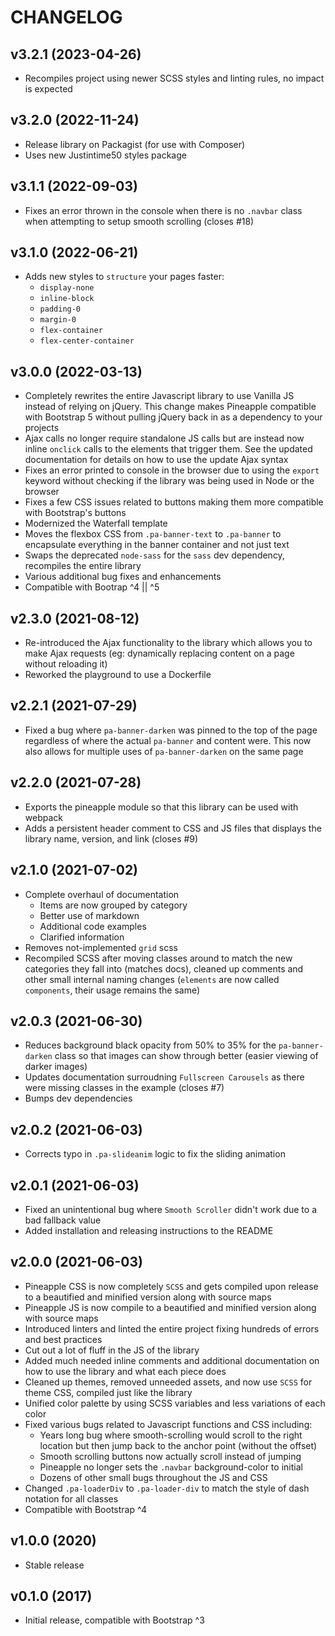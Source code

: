 # CHANGELOG

## v3.2.1 (2023-04-26)

- Recompiles project using newer SCSS styles and linting rules, no impact is expected

## v3.2.0 (2022-11-24)

- Release library on Packagist (for use with Composer)
- Uses new Justintime50 styles package

## v3.1.1 (2022-09-03)

- Fixes an error thrown in the console when there is no `.navbar` class when attempting to setup smooth scrolling (closes #18)

## v3.1.0 (2022-06-21)

- Adds new styles to `structure` your pages faster:
  - `display-none`
  - `inline-block`
  - `padding-0`
  - `margin-0`
  - `flex-container`
  - `flex-center-container`

## v3.0.0 (2022-03-13)

- Completely rewrites the entire Javascript library to use Vanilla JS instead of relying on jQuery. This change makes Pineapple compatible with Bootstrap 5 without pulling jQuery back in as a dependency to your projects
- Ajax calls no longer require standalone JS calls but are instead now inline `onclick` calls to the elements that trigger them. See the updated documentation for details on how to use the update Ajax syntax
- Fixes an error printed to console in the browser due to using the `export` keyword without checking if the library was being used in Node or the browser
- Fixes a few CSS issues related to buttons making them more compatible with Bootstrap's buttons
- Modernized the Waterfall template
- Moves the flexbox CSS from `.pa-banner-text` to `.pa-banner` to encapsulate everything in the banner container and not just text
- Swaps the deprecated `node-sass` for the `sass` dev dependency, recompiles the entire library
- Various additional bug fixes and enhancements
- Compatible with Bootrap ^4 || ^5

## v2.3.0 (2021-08-12)

- Re-introduced the Ajax functionality to the library which allows you to make Ajax requests (eg: dynamically replacing content on a page without reloading it)
- Reworked the playground to use a Dockerfile

## v2.2.1 (2021-07-29)

- Fixed a bug where `pa-banner-darken` was pinned to the top of the page regardless of where the actual `pa-banner` and content were. This now also allows for multiple uses of `pa-banner-darken` on the same page

## v2.2.0 (2021-07-28)

- Exports the pineapple module so that this library can be used with webpack
- Adds a persistent header comment to CSS and JS files that displays the library name, version, and link (closes #9)

## v2.1.0 (2021-07-02)

- Complete overhaul of documentation
  - Items are now grouped by category
  - Better use of markdown
  - Additional code examples
  - Clarified information
- Removes not-implemented `grid` scss
- Recompiled SCSS after moving classes around to match the new categories they fall into (matches docs), cleaned up comments and other small internal naming changes (`elements` are now called `components`, their usage remains the same)

## v2.0.3 (2021-06-30)

- Reduces background black opacity from 50% to 35% for the `pa-banner-darken` class so that images can show through better (easier viewing of darker images)
- Updates documentation surroudning `Fullscreen Carousels` as there were missing classes in the example (closes #7)
- Bumps dev dependencies

## v2.0.2 (2021-06-03)

- Corrects typo in `.pa-slideanim` logic to fix the sliding animation

## v2.0.1 (2021-06-03)

- Fixed an unintentional bug where `Smooth Scroller` didn't work due to a bad fallback value
- Added installation and releasing instructions to the README

## v2.0.0 (2021-06-03)

- Pineapple CSS is now completely `SCSS` and gets compiled upon release to a beautified and minified version along with source maps
- Pineapple JS is now compile to a beautified and minified version along with source maps
- Introduced linters and linted the entire project fixing hundreds of errors and best practices
- Cut out a lot of fluff in the JS of the library
- Added much needed inline comments and additional documentation on how to use the library and what each piece does
- Cleaned up themes, removed unneeded assets, and now use `SCSS` for theme CSS, compiled just like the library
- Unified color palette by using SCSS variables and less variations of each color
- Fixed various bugs related to Javascript functions and CSS including:
  - Years long bug where smooth-scrolling would scroll to the right location but then jump back to the anchor point (without the offset)
  - Smooth scrolling buttons now actually scroll instead of jumping
  - Pineapple no longer sets the `.navbar` background-color to initial
  - Dozens of other small bugs throughout the JS and CSS
- Changed `.pa-loaderDiv` to `.pa-loader-div` to match the style of dash notation for all classes
- Compatible with Bootstrap ^4

## v1.0.0 (2020)

- Stable release

## v0.1.0 (2017)

- Initial release, compatible with Bootstrap ^3
